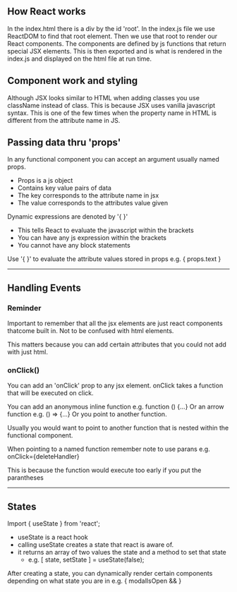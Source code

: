 ## How React works

In the index.html there is a div by the id 'root'.  In the index.js file we use ReactDOM to find that root element. Then we use that root to render our React components. The components are defined by js functions that return special JSX elements. This is then exported and is what is rendered in the index.js and displayed on the html file at run time.

## Component work and styling

Although JSX looks similar to HTML when adding classes you use className instead of class. This is because JSX uses vanilla javascript syntax. This is one of the few times when the property name in HTML is different from the attribute name in JS.

## Passing data thru 'props'

In any functional component you can accept an argument usually named props.
- Props is a js object
- Contains key value pairs of data
- The key corresponds to the attribute name in jsx
- The value corresponds to the attributes value given

Dynamic expressions are denoted by '{ }'
- This tells React to evaluate the javascript within the brackets
- You can have any js expression within the brackets
- You cannot have any block statements

Use '{ }' to evaluate the attribute values stored in props e.g. { props.text }

---
## Handling Events

### Reminder

Important to remember that all the jsx elements are just react components thatcome built in. Not to be confused with html elements.

This matters because you can add certain attributes that you could not add with just html.

### onClick()

You can add an 'onClick' prop to any jsx element.
onClick takes a function that will be executed on click.

You can add an anonymous inline function e.g. function () {...}
Or an arrow function e.g. () => {...}
Or you point to another function.

Usually you would want to point to another function that is nested within the functional component.

When pointing to a named function remember note to use parans e.g. onClick={deleteHandler}

This is because the function would execute too early if you put the parantheses

---
## States

Import { useState } from 'react';
- useState is a react hook
- calling useState creates a state that react is aware of.
- it returns an array of two values the state and a method to set that state
	- e.g. [ state, setState ] = useState(false);

After creating a state, you can dynamically render certain components depending on what state you are in e.g. { modalIsOpen && <Modal/> }